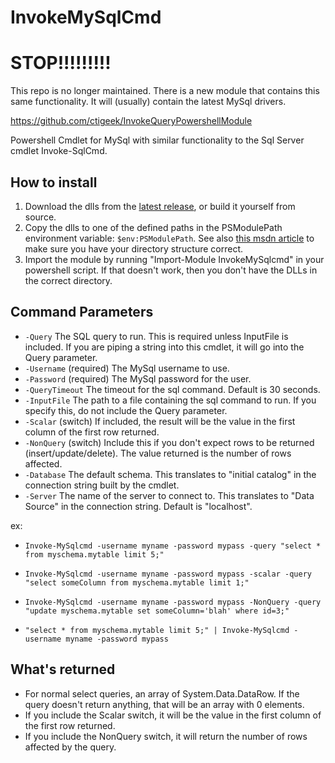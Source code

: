 InvokeMySqlCmd
==============

# STOP!!!!!!!!!
This repo is no longer maintained.
There is a new module that contains this same functionality.
It will (usually) contain the latest MySql drivers.

https://github.com/ctigeek/InvokeQueryPowershellModule



Powershell Cmdlet for MySql with similar functionality to the Sql Server cmdlet Invoke-SqlCmd.

## How to install
1. Download the dlls from the [latest release](https://github.com/ctigeek/InvokeMySqlCmd/releases/), or build it yourself from source.
2. Copy the dlls to one of the defined paths in the PSModulePath environment variable: `$env:PSModulePath`.
	See also [this msdn article](http://msdn.microsoft.com/en-us/library/dd878350) to make sure you have your directory structure correct.
3. Import the module by running "Import-Module InvokeMySqlcmd" in your powershell script. If that doesn't work, then you don't have the DLLs in the correct directory.

## Command Parameters

* `-Query`  The SQL query to run. This is required unless InputFile is included. If you are piping a string into this cmdlet, it will go into the Query parameter.
* `-Username` (required) The MySql username to use.
* `-Password` (required) The MySql password for the user.
* `-QueryTimeout` The timeout for the sql command. Default is 30 seconds.
* `-InputFile` The path to a file containing the sql command to run. If you specify this, do not include the Query parameter.
* `-Scalar` (switch) If included, the result will be the value in the first column of the first row returned.
* `-NonQuery` (switch) Include this if you don't expect rows to be returned (insert/update/delete). The value returned is the number of rows affected.
* `-Database` The default schema. This translates to "initial catalog" in the connection string built by the cmdlet.
* `-Server` The name of the server to connect to. This translates to "Data Source" in the connection string. Default is "localhost".

ex:
* `Invoke-MySqlcmd -username myname -password mypass -query "select * from myschema.mytable limit 5;"`

* `Invoke-MySqlcmd -username myname -password mypass -scalar -query "select someColumn from myschema.mytable limit 1;"`

* `Invoke-MySqlcmd -username myname -password mypass -NonQuery -query "update myschema.mytable set someColumn='blah' where id=3;"`

* `"select * from myschema.mytable limit 5;" | Invoke-MySqlcmd -username myname -password mypass`

	
## What's returned
* For normal select queries, an array of System.Data.DataRow. If the query doesn't return anything, that will be an array with 0 elements.
* If you include the Scalar switch, it will be the value in the first column of the first row returned.
* If you include the NonQuery switch, it will return the number of rows affected by the query.
